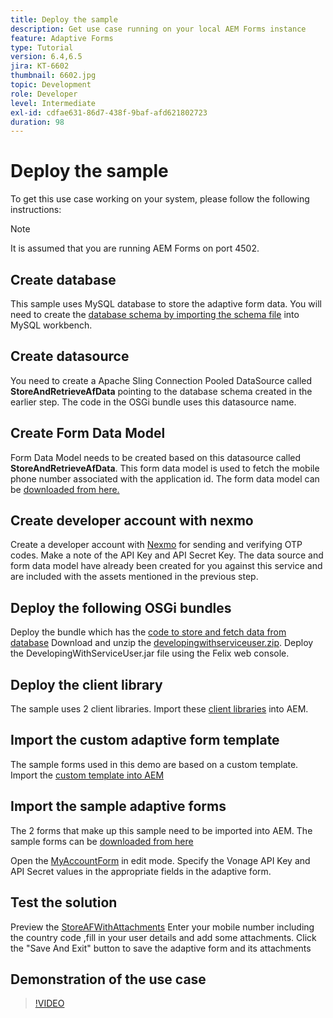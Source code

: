 ```yaml
---
title: Deploy the sample
description: Get use case running on your local AEM Forms instance
feature: Adaptive Forms
type: Tutorial
version: 6.4,6.5
jira: KT-6602
thumbnail: 6602.jpg
topic: Development
role: Developer
level: Intermediate
exl-id: cdfae631-86d7-438f-9baf-afd621802723
duration: 98
---
```

# Deploy the sample

To get this use case working on your system, please follow the following instructions:

>[!NOTE]
>It is assumed that you are running AEM Forms on port 4502.


## Create database

This sample uses MySQL database to store the adaptive form data. You will need to create the [database schema by importing the schema file](assets/data-base-schema.sql) into MySQL workbench. 

## Create datasource

You need to create a Apache Sling Connection Pooled DataSource called **StoreAndRetrieveAfData** pointing to the  database schema created in the earlier step. The code in the OSGi bundle uses this datasource name.

## Create Form Data Model

Form Data Model needs to be created based on this datasource called **StoreAndRetrieveAfData**. This form data model is used to fetch the mobile phone number associated with the application id. The form data model can be [downloaded from here.](assets/2-Factor-Authentication-DataSource-and-FDM.zip)

## Create developer account with nexmo

Create a developer account with [Nexmo](https://dashboard.nexmo.com/) for sending and verifying OTP codes. Make a note of the API Key and API Secret Key. The data source and form data model have already been created for you against this service and are included with the assets mentioned in the previous step.

## Deploy the following OSGi bundles

Deploy the bundle which has the [code to store and fetch data from database](assets/SaveAndResume.core-1.0.0-SNAPSHOT.jar)
Download and unzip the [developingwithserviceuser.zip](https://experienceleague.adobe.com/docs/experience-manager-learn/assets/developingwithserviceuser.zip). 
Deploy the DevelopingWithServiceUser.jar file using the Felix web console.

## Deploy the client library

The sample uses 2 client libraries. Import these [client libraries](assets/store-af-with-attachments-client-lib.zip) into AEM.

## Import the custom adaptive form template

The sample forms used in this demo are based on a custom template. Import the [custom template into AEM](assets/custom-template-with-page-component.zip)

## Import the sample adaptive forms

The 2 forms that make up this sample need to be imported into AEM. The sample forms can be [downloaded from here](assets/sample-forms.zip)

Open the [MyAccountForm](http://localhost:4502/editor.html/content/forms/af/myaccountform.html) in edit mode. Specify the Vonage API Key and API Secret values  in the appropriate fields in the adaptive form.

## Test the solution

Preview the [StoreAFWithAttachments](http://localhost:4502/content/dam/formsanddocuments/storeafwithattachments/jcr:content?wcmmode=disabled)
Enter your mobile number including the country code ,fill in your user details and add some attachments. Click the "Save And Exit" button to save the adaptive form and its attachments


## Demonstration of the use case

>[!VIDEO](https://video.tv.adobe.com/v/327122?quality=12&learn=on)

